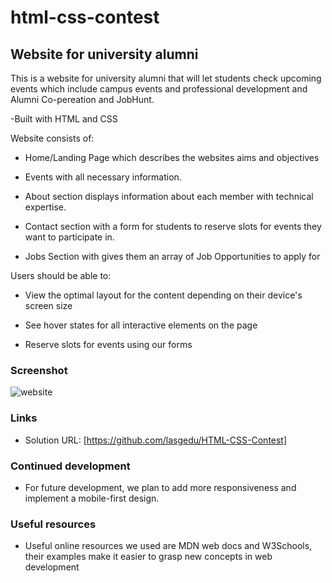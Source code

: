 # html-css-contest

## Website for university alumni

This is a website for university alumni that will let students check upcoming events which include campus events and professional development and Alumni Co-pereation and JobHunt.

-Built with HTML and CSS

Website consists of:

- Home/Landing Page which describes the websites aims and objectives

- Events with all necessary information.

- About section displays information about each member with technical expertise.

- Contact section with a form for students to reserve slots for events they want to participate in.

- Jobs Section with gives them an array of Job Opportunities to apply for

Users should be able to:

- View the optimal layout for the content depending on their device's screen size

- See hover states for all interactive elements on the page

- Reserve slots for events using our forms

### Screenshot

![website](https://lasgedu.github.io/HTML-CSS-Contest/#home)


### Links


- Solution URL: [https://github.com/lasgedu/HTML-CSS-Contest]


### Continued development

- For future development, we plan to add more responsiveness and implement a mobile-first design.

### Useful resources

- Useful online resources we used are MDN web docs and W3Schools, their examples make it easier to grasp new concepts in web development

